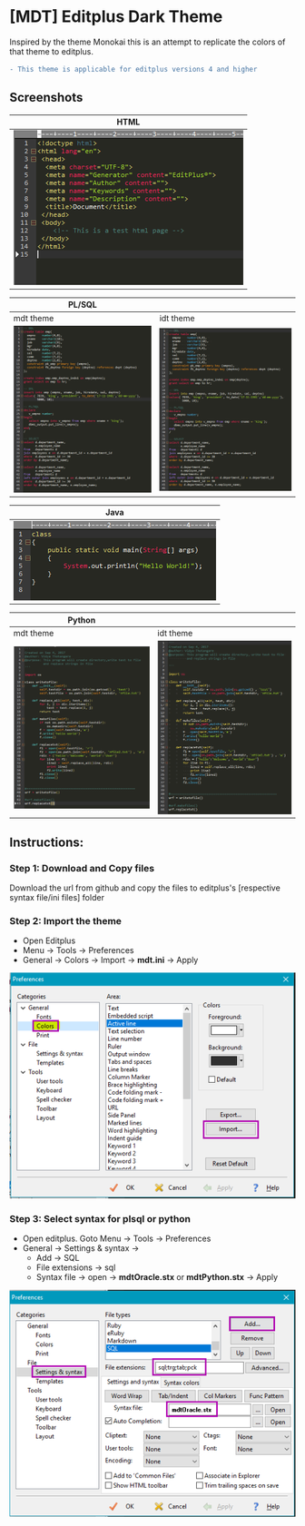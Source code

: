 # [MDT] Editplus Dark Theme
Inspired by the theme Monokai this is an attempt to replicate the colors of that theme to editplus. 

```diff
- This theme is applicable for editplus versions 4 and higher 
```

## Screenshots

| **HTML**                                                    | 
|-------------------------------------------------------------|
| ![html](/Documentation/html.png?raw=true "Screenshot HTML") |

| **PL/SQL**                                                      |  |
|----|-----|
|mdt theme|idt theme|
| ![plsql1](/Documentation/plsql.png?raw=true "Screenshot PL/SQL") | ![plsql2](/Documentation/plsql2.png?raw=true "Screenshot PL/SQL") |

| **Java**                                                    | 
|----|
| ![java](/Documentation/java.png?raw=true "Screenshot JAVA") |

| **Python**                                                      |  |
|----|----|
|mdt theme|idt theme|
| ![python1](/Documentation/python.png?raw=true "Screenshot Python") |![python2](/Documentation/python2.png?raw=true "Screenshot Python") |


## Instructions:

### Step 1: Download and Copy files
Download the url from github and copy the files to editplus's [respective syntax file/ini files] folder

### Step 2: Import the theme
- Open Editplus 
- Menu -> Tools -> Preferences
- General -> Colors -> Import -> **mdt.ini** -> Apply

![colors](/Documentation/colors.png?raw=true)



### Step 3: Select syntax for plsql or python
- Open editplus. Goto Menu -> Tools -> Preferences
- General -> Settings & syntax -> 
	-	Add -> SQL
	-	File extensions -> sql
	-	Syntax file -> open -> **mdtOracle.stx** or **mdtPython.stx** -> Apply

![syntax](/Documentation/syntax.png?raw=true)	